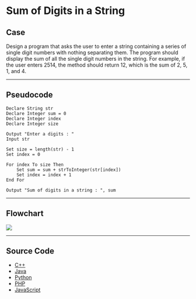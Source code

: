 # Sum of Digits in a String

## Case

Design a program that asks the user to enter a string containing a series of single digit numbers with nothing separating them.
The program should display the sum of all the single digit numbers in the string.
For example, if the user enters 2514, the method should return 12, which is the sum of 2, 5, 1, and 4.

<hr>

## Pseudocode

```
Declare String str
Declare Integer sum = 0
Declare Integer index
Declare Integer size

Output "Enter a digits : "
Input str

Set size = length(str) - 1
Set index = 0

For index To size Then
    Set sum = sum + strToInteger(str[index])
    Set index = index + 1
End For

Output "Sum of digits in a string : ", sum
```

<hr>

## Flowchart

<img src="Flowchart.png"  >

<hr>

## Source Code

- [C++](sumOfDigits.cpp)
- [Java](.java)
- [Python](.py)
- [PHP](.php)
- [JavaScript](.js)

